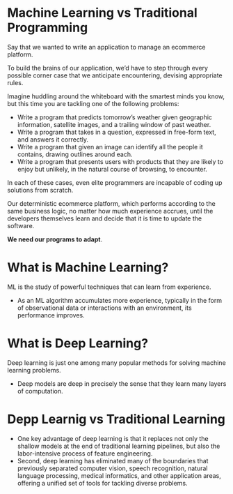 # Machine Learning vs Traditional Programming
Say that we wanted to write an application to manage an ecommerce platform.

To build the brains of our application, weʼd have to step through every possible corner case that we anticipate encountering, devising appropriate rules.

Imagine huddling around the whiteboard with the smartest minds you know, but this time you are tackling one of the following problems:
- Write a program that predicts tomorrowʼs weather given geographic information, satellite images, and a trailing window of past weather.
- Write a program that takes in a question, expressed in free-form text, and answers it correctly.
- Write a program that given an image can identify all the people it contains, drawing outlines around each.
- Write a program that presents users with products that they are likely to enjoy but unlikely, in the natural course of browsing, to encounter.

In each of these cases, even elite programmers are incapable of coding up solutions from scratch.

Our deterministic ecommerce platform, which performs according to the same business logic, no matter how much experience accrues, until the developers themselves learn and decide that it is time to update the software.

**We need our programs to adapt**.

# What is Machine Learning?
ML is the study of powerful techniques that can learn from experience.
- As an ML algorithm accumulates more experience, typically in the form of observational data or interactions with an environment, its performance improves.

# What is Deep Learning?
Deep learning is just one among many popular methods for solving machine learning problems.
- Deep models are deep in precisely the sense that they learn many layers of computation.

# Depp Learnig vs Traditional Learning
- One key advantage of deep learning is that it replaces not only the shallow models at the end of traditional learning pipelines, but also the labor-intensive process of feature engineering.
- Second,  deep learning has eliminated many of the boundaries that previously separated computer vision, speech recognition, natural language processing, medical informatics, and other application areas, offering a unified set of tools for tackling diverse problems.
